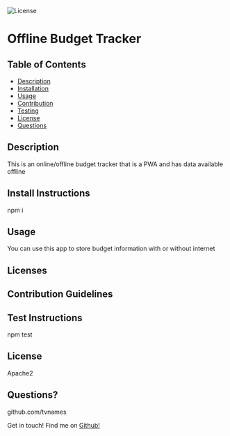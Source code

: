 
![License](https://img.shields.io/badge/license-Apache2-blue)

# Offline Budget Tracker  

## Table of Contents
- [Description](#Description)
- [Installation](#Install-Instructions)
- [Usage](#Usage)
- [Contribution](#Contribution-Guidelines)
- [Testing](#Test-Instructions)
- [License](#License)
- [Questions](#Questions?-Contact-Me!)

## Description

This is an online/offline budget tracker that is a PWA and has data available offline  
  
## Install Instructions  
npm i  

## Usage  
You can use this app to store budget information with or without internet  

## Licenses

## Contribution Guidelines  
  

## Test Instructions  
npm test  

## License 
 Apache2

## Questions? 
github.com/tvnames

Get in touch!
Find me on [Github!](https://github.com/undefined)


